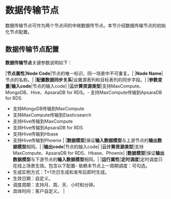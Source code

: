 # 数据传输节点

数据传输节点可作为两个节点间的中继数据传节点。本节介绍数据传输节点的初始化节点配置。

## 数据传输节点配置

**数据传输节点**关键参数说明如下：

|**节点属性**|**Node Code**|节点的唯一标识，同一场景中不可重复。|
|**Node Name**|节点的名称。|
|**配置数据同步关系**|设置源表列和目标表列的同步字段。|
|**参数变量**|**输入code**|节点的输入code|
|**云计算资源类型**|支持MaxCompute、MongoDB、Hive、ApsaraDB for RDS。-   支持MaxCompute传输到ApsaraDB for RDS
-   支持MongoDB传输到MaxCompute
-   支持MaxCompute传输到Elasticsearch
-   支持Hive传输到MaxCompute
-   支持Hive传输到ApsaraDB for RDS
-   支持Hive传输到Hbase
-   支持Hive传输到Phoenix |
|**数据模型**|保证**输入数据模型**与上游节点的**输出数据模型**相同。|
|**输出code**|节点的输入code|
|**云计算资源类型**|支持MaxCompute、ApsaraDB for RDS、Hbase、Phoenix|
|**数据模型**|保证**输出数据模型**与下游节点的**输入数据模型**相同。|
|**运行属性**|**定时调度**|定时调度只在线上场景生效。包含以下配置-   依赖本节点上一周期调度：可勾选。
-   生成实例方式：T+1次日生成和发布后即时生成。
-   生效日期：自定义。
-   调度周期：支持月、周、天、小时和分钟。
-   具体时间：客户自定义。 |

